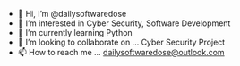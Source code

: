 - 👋 Hi, I’m @dailysoftwaredose
- 👀 I’m interested in Cyber Security, Software Development
- 🌱 I’m currently learning Python
- 💞️ I’m looking to collaborate on ... Cyber Security Project
- 📫 How to reach me ... dailysoftwaredose@outlook.com

<!---
dailysoftwaredose/dailysoftwaredose is a ✨ special ✨ repository because its `README.md` (this file) appears on your GitHub profile.
You can click the Preview link to take a look at your changes.
--->
